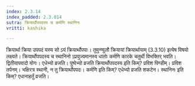 ```yaml
---
index: 2.3.14
index_padded: 2.3.014
sutra: क्रियार्थौपपदस्य च कर्मणि स्थानिनः
vritti: kashika

---
```

क्रियार्था क्रिया उपपदं यस्य सो ऽयं क्रियार्थोपपाः। तुमुन्ण्वुलौ क्रियायां क्रियार्थायाम् (3.3.10) इत्येष विषयो लक्ष्यते। क्रियार्थोपपदस्य च स्थानिनो ऽप्रयुज्यमानस्य धातोः कर्मणि कारके चतुर्थी विभक्तिर् भवति। द्वितीयापवादो योगः। एधेभ्यो व्रजति। पुष्पेभ्यो व्रजति क्रियार्थोपपदस्य इति किम्? प्रविश पिण्डीम्। प्रविश तर्पनम्। भक्षिरत्र स्थानी, न तु क्रियार्थोपपदः। कर्मणि इति किम्? एधेभ्यो व्रजति शकटेन। स्थानिनः इति किम्? एधानाहर्तुं व्रजति।